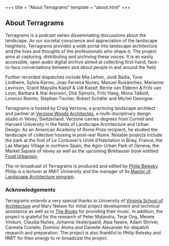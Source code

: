 +++
title = "About Terragrams"
template = "about.html"
+++

## About Terragrams

Terragrams is a podcast series disseminating discussions about the landscape. As our societal conscience and appreciation of the landscape heightens, Terragrams provides a wide portal into landscape architecture and the lives and thoughts of the professionals who shape it. The project aims at capturing, distributing and archiving these voices. It is an easily accessible, open audio digital archive aimed at collecting first-hand, face-to-face conversations between and about people in and around the field.

Further recorded dispatches include Mia Lehrer, Jordi Badia, Tone Lindheim, Sylvia Karres, Joao Ferreira Nunes, Manuel Ruisánchez, Marianne Levinson, Granit Mayslits Kassif & Udi Kassif, Berrie van Elderen & Frits van Loon, Barbara & Ittai Aronson, Dirk Sijmons, Fritz Haeg, Mona Talbott, Lorenzo Romito, Stephan Tischer, Robert Schäfer and Michel Desvigne.

Terragrams is hosted by Craig Verzone, a practicing landscape architect and partner at [Verzone Woods Architectes](https://www.vwa.ch), a multi-disciplinary design studio in Vevey, Switzerland. Verzone carries degrees from Cornell and Harvard University in the fields of Landscape Architecture and Urban Design. As an American Academy of Rome Prize recipient, he studied the landscape of collective housing in post-war Rome. Notable projects include the park at the foot of Le Corbusier’s Unité d’Habitation in Briey, France, the Las Margas Village in northern Spain, the Agro-Urban Park of Geneva, the Market Square of Vevey as well as the upcoming Birkhauser book entitled [Food Urbanism](https://www.degruyter.com/view/title/529945?rskey=oNgfpl&result=1).

The re-broadcast of Terragrams is produced and edited by [Philip Belesky](https://philipbelesky.com). Philip is a lecturer at RMIT University and the manager of its [Master of Landscape Architecture program](http://landscapearchitecture.rmit.edu.au).

### Acknowledgements

Terragrams extends a very special thanks to University of [Virginia School of Architecture](https://www.arch.virginia.edu) and Mary Nelson for initial project development and technical assistance as well as to [The Books](https://books.bandcamp.com) for providing their music. In addition, the project is grateful for the research of Peter Malandra, Terje Ong, Merete Vindum, Claudia Nuñes, Johanna Vestergaard, Alpa Nawre, Adam Shriver, Carmela Coviello, Dominic Alvins and Danielle Alexander for dispatch research and preparation. The project is also thankful to Philip Belesky and RMIT for their energy to re-broadcast the project.
